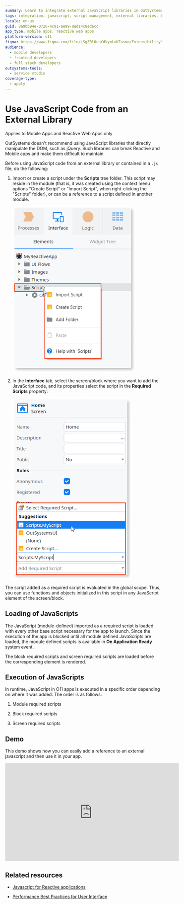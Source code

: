```yaml
---
summary: Learn to integrate external JavaScript libraries in OutSystems 11 (O11) while avoiding DOM manipulation.
tags: integration, javascript, script management, external libraries, best practices
locale: en-us
guid: 8a9bb94e-0720-4c91-ae99-8ed14c8ed6cc
app_type: mobile apps, reactive web apps
platform-version: o11
figma: https://www.figma.com/file/jSgZ0l0unYdVymLxKZasno/Extensibility%20and%20Integration?node-id=410:45
audience:
  - mobile developers
  - frontend developers
  - full stack developers
outsystems-tools:
  - service studio
coverage-type:
  - apply
---
```


# Use JavaScript Code from an External Library

<div class="info" markdown="1">

Applies to Mobile Apps and Reactive Web Apps only

</div>

<div class="info" markdown="1">

OutSystems doesn't recommend using JavaScript libraries that directly manipulate the DOM, such as jQuery. Such libraries can break Reactive and Mobile apps and make them difficult to maintain.

</div>

Before using JavaScript code from an external library or contained in a `.js` file, do the following:

1. Import or create a script under the **Scripts** tree folder. This script may reside in the module (that is, it was created using the context menu options "Create Script" or "Import Script", when right-clicking the "Scripts" folder), or can be a reference to a script defined in another module.

    ![Screenshot showing the context menu options to add a script in OutSystems, with 'Import Script' and 'Create Script' highlighted.](images/module-add-script.png "Adding a Script in OutSystems")

1. In the **Interface** tab, select the screen/block where you want to add the JavaScript code, and its properties select the script in the **Required Scripts** property:

    ![Screenshot of the OutSystems interface tab displaying the screen properties with the 'Select Required Script' dropdown expanded, showing 'Scripts.MyScript' as an option.](images/screen-add-required-script.png "Selecting a Required Script in OutSystems")

The script added as a required script is evaluated in the global scope.
Thus, you can use functions and objects initialized in this script in any JavaScript element of the screen/block.

## Loading of JavaScripts

The JavaScript (module-defined) imported as a required script is loaded with every other base script necessary for the app to launch.
Since the execution of the app is blocked until all module defined JavaScripts are loaded, the module defined scripts is available in **On Application Ready** system event.

The block required scripts and screen required scripts are loaded before the corresponding element is rendered.

## Execution of JavaScripts

In runtime, JavaScript in O11 apps is executed in a specific order depending on where it was added. The order is as follows:

1. Module required scripts

2. Block required scripts

3. Screen required scripts

## Demo

This demo shows how you can easily add a reference to an external javascript and then use it in your app.

<iframe width="560" height="315" src="https://www.youtube.com/embed/xmvxkkkDL5E" frameborder="0" allow="accelerometer; autoplay; clipboard-write; encrypted-media; gyroscope; picture-in-picture" allowfullscreen="allowfullscreen"></iframe>

## Related resources

* [Javascript for Reactive applications](https://learn.outsystems.com/training/journeys/javascript-595/javascript-for-reactive-applications)

* [Performance Best Practices for User Interface](https://success.outsystems.com/documentation/best_practices/performance_and_monitoring/performance_best_practices_user_interface/)
